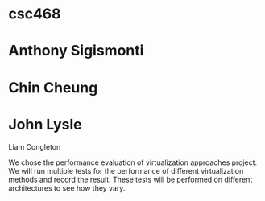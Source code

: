 # csc468
# Anthony Sigismonti
# Chin Cheung
# John Lysle
Liam Congleton

We chose the performance evaluation of virtualization approaches project. We will run multiple tests for the performance of different virtualization methods and record the result. These tests will be performed on different architectures to see how they vary.

